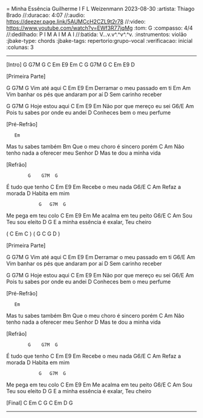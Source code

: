 = Minha Essência
Guilherme I F L Weizenmann
2023-08-30
:artista: Thiago Brado
//:duracao: 4:07
//:audio: https://deezer.page.link/5AUMCcH2CZL9t2r78
//:video: https://www.youtube.com/watch?v=EWf3R77jqMg
:tom: G
:compasso: 4/4
//:dedilhado: P I M A I M A I
//:batida: V...v.v^.^v^.^v.
:instrumentos: violão
:jbake-type: chords
:jbake-tags: repertorio:grupo-vocal
:verificacao: inicial
:colunas: 3

----

[Intro] 
G  G7M  G  C
Em  E9  Em  C
G  G7M  G  C
Em  E9  D

[Primeira Parte]

 G        G7M  G
Vim até aqui
      C           Em   E9  Em
Derramar o meu passado em ti
    Em                 Am
Vim banhar os pés que andaram por aí
                 D
Sem carinho receber

 G           G7M  G
Hoje estou aqui
 C             Em    E9  Em
Não por que mereço eu sei
      G6/E      Am
Pois tu sabes por onde eu andei
                       D
Conheces bem o meu perfume

[Pré-Refrão]

       Em
Mas tu sabes também
                     Bm
Que o meu choro é sincero porém
                       C            Am
Não tenho nada a oferecer meu Senhor
                    D
Mas te dou a minha vida

[Refrão]

            G    G7M  G
É tudo que tenho
   C        Em  E9  Em
Recebe o meu nada
   G6/E    C   Am
Refaz a morada
         D
Habita em mim

                G   G7M  G
Me pega em teu colo
     C            Em  E9  Em
Me acalma em teu peito
     G6/E      C    Am
Sou Teu sou eleito
             D                     G
E a minha essência é exalar, Teu cheiro

( C  Em  C )
( G  C  G  D )

[Primeira Parte]

 G        G7M  G
Vim até aqui
      C           Em   E9  Em
Derramar o meu passado em ti
    G6/E                 Am
Vim banhar os pés que andaram por aí
                 D
Sem carinho receber

 G           G7M   G
Hoje estou aqui
 C             Em    E9 Em
Não por que mereço eu sei
      G6/E      Am
Pois tu sabes por onde eu andei
                       D
Conheces bem o meu perfume

[Pré-Refrão]

       Em
Mas tu sabes também
                     Bm
Que o meu choro é sincero porém
                       C            Am
Não tenho nada a oferecer meu Senhor
                    D
Mas te dou a minha vida

[Refrão]

            G    G7M  G
É tudo que tenho
   C         Em   E9  Em
Recebe o meu nada
   G6/E    C   Am
Refaz a morada
         D
Habita em mim

                G   G7M  G
Me pega em teu colo
     C            Em   E9  Em
Me acalma em teu peito
     G6/E      C   Am
Sou Teu sou eleito
             D                     G
E a minha essência é exalar, Teu cheiro

[Final]
C  Em  C
G  C  Em  D  G

----